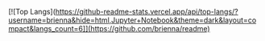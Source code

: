 [![Top Langs](https://github-readme-stats.vercel.app/api/top-langs/?username=brienna&hide=html,Jupyter+Notebook&theme=dark&layout=compact&langs_count=6]](https://github.com/brienna/readme)
